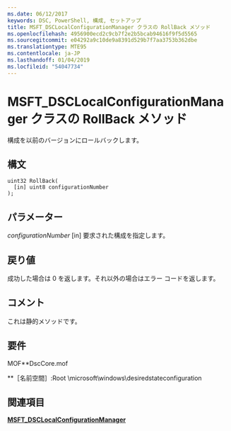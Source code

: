 ```yaml
---
ms.date: 06/12/2017
keywords: DSC, PowerShell, 構成, セットアップ
title: MSFT_DSCLocalConfigurationManager クラスの RollBack メソッド
ms.openlocfilehash: 4956900ecd2c9cb7f2e2b5bcab94616f9f5d5565
ms.sourcegitcommit: e04292a9c10de9a8391d529b7f7aa3753b362dbe
ms.translationtype: MTE95
ms.contentlocale: ja-JP
ms.lasthandoff: 01/04/2019
ms.locfileid: "54047734"
---
```

# <a name="rollback-method-of-the-msftdsclocalconfigurationmanager-class"></a>MSFT_DSCLocalConfigurationManager クラスの RollBack メソッド

構成を以前のバージョンにロールバックします。

## <a name="syntax"></a>構文

```mof
uint32 RollBack(
  [in] uint8 configurationNumber
);
```

## <a name="parameters"></a>パラメーター

*configurationNumber* \[in\] 要求された構成を指定します。

## <a name="return-value"></a>戻り値

成功した場合は 0 を返します。それ以外の場合はエラー コードを返します。

## <a name="remarks"></a>コメント

これは静的メソッドです。

## <a name="requirements"></a>要件

MOF**DscCore.mof

**［名前空間］:Root \microsoft\windows\desiredstateconfiguration

## <a name="see-also"></a>関連項目

[**MSFT_DSCLocalConfigurationManager**](msft-dsclocalconfigurationmanager.md)